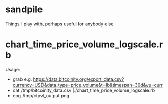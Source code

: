 # sandpile
Things I play with, perhaps useful for anybody else

chart_time_price_volume_logscale.rb
===================================
Usage:

* grab e.g. https://data.bitcoinity.org/export_data.csv?currency=USD&data_type=price_volume&t=lb&timespan=30d&vu=curr
* cat /tmp/bitcoinity_data.csv |./chart_time_price_volume_logscale.rb
* eog /tmp/ctpvl_output.png
